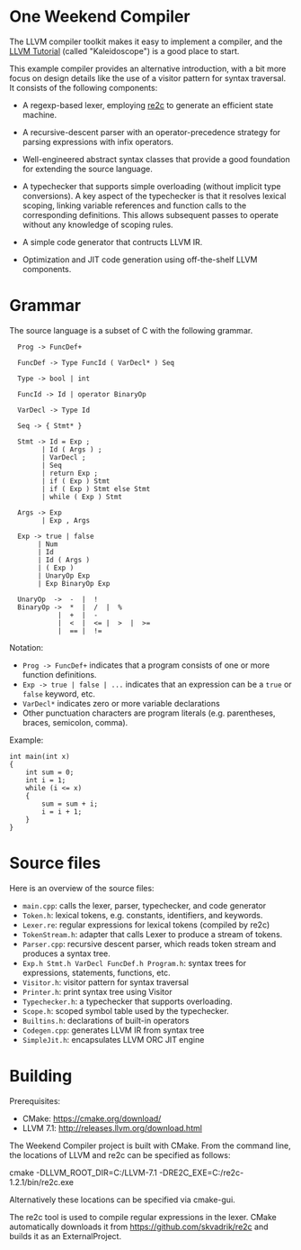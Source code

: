 
# One Weekend Compiler

The LLVM compiler toolkit makes it easy to implement a compiler, and the [LLVM
Tutorial](https://llvm.org/docs/tutorial/) (called "Kaleidoscope") is a good
place to start.

This example compiler provides an alternative introduction, with a bit more
focus on design details like the use of a visitor pattern for syntax traversal.
It consists of the following components:

- A regexp-based lexer, employing [re2c](http://re2c.org/) to generate an efficient state machine.

- A recursive-descent parser with an operator-precedence strategy for parsing
  expressions with infix operators.
  
- Well-engineered abstract syntax classes that provide a good foundation for extending the source language.

- A typechecker that supports simple overloading (without implicit type
  conversions).  A key aspect of the typechecker is that it resolves lexical
  scoping, linking variable references and function calls to the corresponding
  definitions.  This allows subsequent passes to operate without any knowledge
  of scoping rules.

- A simple code generator that contructs LLVM IR.

- Optimization and JIT code generation using off-the-shelf LLVM components.

# Grammar

The source language is a subset of C with the following grammar.

```  
  Prog -> FuncDef+
  
  FuncDef -> Type FuncId ( VarDecl* ) Seq
  
  Type -> bool | int
  
  FuncId -> Id | operator BinaryOp
  
  VarDecl -> Type Id
  
  Seq -> { Stmt* }
  
  Stmt -> Id = Exp ;
        | Id ( Args ) ;
        | VarDecl ;
        | Seq
        | return Exp ;
        | if ( Exp ) Stmt
        | if ( Exp ) Stmt else Stmt
        | while ( Exp ) Stmt
  
  Args -> Exp
        | Exp , Args
  
  Exp -> true | false
       | Num
       | Id
       | Id ( Args )
       | ( Exp )
       | UnaryOp Exp
       | Exp BinaryOp Exp
  
  UnaryOp  ->  -  |  !
  BinaryOp ->  *  |  /  |  %
            |  +  |  -
            |  <  |  <= |  >  |  >=
            |  == |  !=
```

Notation:
- `Prog -> FuncDef+` indicates that a program consists of one or more function definitions.
- `Exp -> true | false | ...` indicates that an expression can be a `true` or `false` keyword, etc.
- `VarDecl*` indicates zero or more variable declarations
- Other punctuation characters are program literals (e.g. parentheses, braces, semicolon, comma).

Example:
```
int main(int x)
{
    int sum = 0;
    int i = 1;
    while (i <= x)
    {
        sum = sum + i;
        i = i + 1;
    }
}

```

# Source files

Here is an overview of the source files:

- `main.cpp`: calls the lexer, parser, typechecker, and code generator
- `Token.h`: lexical tokens, e.g. constants, identifiers, and keywords.
- `Lexer.re`: regular expressions for lexical tokens (compiled by re2c)
- `TokenStream.h`: adapter that calls Lexer to produce a stream of tokens.
- `Parser.cpp`: recursive descent parser, which reads token stream and produces a syntax tree.
- `Exp.h Stmt.h VarDecl FuncDef.h Program.h`: syntax trees for expressions, statements, functions, etc.
- `Visitor.h`: visitor pattern for syntax traversal
- `Printer.h`: print syntax tree using Visitor
- `Typechecker.h`: a typechecker that supports overloading.
- `Scope.h`: scoped symbol table used by the typechecker.
- `Builtins.h`: declarations of built-in operators
- `Codegen.cpp`: generates LLVM IR from syntax tree
- `SimpleJit.h`: encapsulates LLVM ORC JIT engine

# Building

Prerequisites:

- CMake: https://cmake.org/download/
- LLVM 7.1:  http://releases.llvm.org/download.html

The Weekend Compiler project is built with CMake.  From the command line, the locations of LLVM and re2c can be specified as follows:

  cmake -DLLVM_ROOT_DIR=C:/LLVM-7.1 -DRE2C_EXE=C:/re2c-1.2.1/bin/re2c.exe

Alternatively these locations can be specified via cmake-gui.

The re2c tool is used to compile regular expressions in the lexer.  CMake
automatically downloads it from https://github.com/skvadrik/re2c and builds it
as an ExternalProject.
